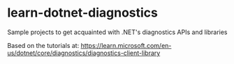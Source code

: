 # learn-dotnet-diagnostics

Sample projects to get acquainted with .NET's diagnostics APIs and libraries

Based on the tutorials at: https://learn.microsoft.com/en-us/dotnet/core/diagnostics/diagnostics-client-library
